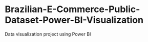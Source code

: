 # Brazilian-E-Commerce-Public-Dataset-Power-BI-Visualization
Data visualization project using Power BI
